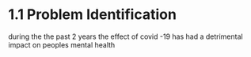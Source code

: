 # 1.1 Problem Identification

during the the past 2 years the effect of covid -19  has had a detrimental impact  on peoples mental health&#x20;
